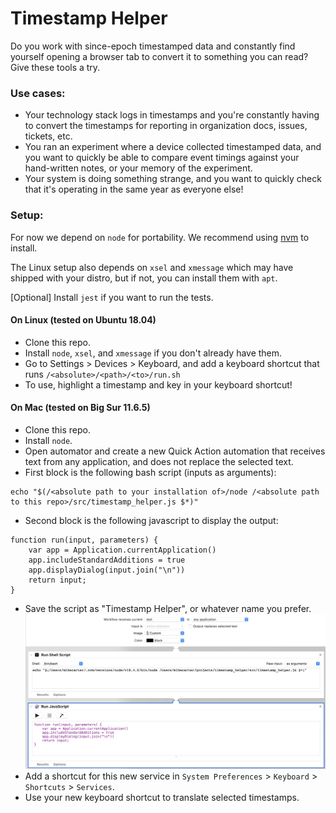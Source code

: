 # Timestamp Helper
Do you work with since-epoch timestamped data and constantly find yourself opening a browser tab to convert it to something you can read? Give these tools a try.

### Use cases:
* Your technology stack logs in timestamps and you're constantly having to convert the timestamps for reporting in organization docs, issues, tickets, etc.
* You ran an experiment where a device collected timestamped data, and you want to quickly be able to compare event timings against your hand-written notes, or your memory of the experiment.
* Your system is doing something strange, and you want to quickly check that it's operating in the same year as everyone else!

### Setup:

For now we depend on `node` for portability. We recommend using [nvm](https://github.com/nvm-sh/nvm) to install.

The Linux setup also depends on `xsel` and `xmessage` which may have shipped with your distro, but if not, you can install them with `apt`.

[Optional] Install `jest` if you want to run the tests.

#### On Linux (tested on Ubuntu 18.04)
* Clone this repo.
* Install `node`, `xsel`, and `xmessage` if you don't already have them.
* Go to Settings > Devices > Keyboard, and add a keyboard shortcut that runs `/<absolute>/<path>/<to>/run.sh` 
* To use, highlight a timestamp and key in your keyboard shortcut!

#### On Mac (tested on Big Sur 11.6.5)
* Clone this repo.
* Install `node`.
* Open automator and create a new Quick Action automation that receives text from any application, and does not replace the selected text.
* First block is the following bash script (inputs as arguments):
```
echo "$(/<absolute path to your installation of>/node /<absolute path to this repo>/src/timestamp_helper.js $*)"
```
* Second block is the following javascript to display the output:
```
function run(input, parameters) {
	var app = Application.currentApplication()
	app.includeStandardAdditions = true
	app.displayDialog(input.join("\n"))
	return input;
}
```
* Save the script as "Timestamp Helper", or whatever name you prefer.
![Example](assets/mac_example.png)
* Add a shortcut for this new service in `System Preferences` > `Keyboard` > `Shortcuts` > `Services`.
* Use your new keyboard shortcut to translate selected timestamps.
